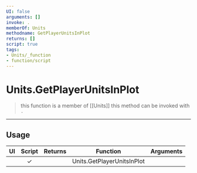 ```yaml
---
UI: false
arguments: []
invoke: .
memberOf: Units
methodname: GetPlayerUnitsInPlot
returns: []
script: true
tags:
- Units/_function
- function/script
---
```

# Units.GetPlayerUnitsInPlot
> this function is a member of [[Units]]
> this method can be invoked with `.`
-----
## Usage
|  UI | Script | Returns | Function | Arguments |
|:---:|:------:|-------:|:--------:|:---------|
| |✓||Units.GetPlayerUnitsInPlot||
